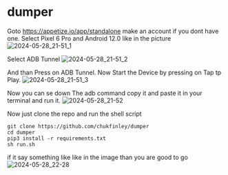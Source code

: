 # dumper
Goto https://appetize.io/app/standalone
make an account if you dont have one.
Select Pixel 6 Pro and Android 12.0 like in the picture
![2024-05-28_21-51_1](https://github.com/chukfinley/dumper/assets/77645077/7505a1dd-c9b0-4ecf-971b-5e3affea081a)

Select ADB Tunnel
![2024-05-28_21-51_2](https://github.com/chukfinley/dumper/assets/77645077/23ee04aa-9cd9-499b-8fe1-73506a3056c6)

And than Press on ADB Tunnel.
Now Start the Device by pressing on Tap tp Play.
![2024-05-28_21-51_3](https://github.com/chukfinley/dumper/assets/77645077/da5d3b8f-24f3-47fd-b0bd-4a2ea4db2bbe)

Now you can se down The adb command copy it and paste it in your terminal and run it.
![2024-05-28_21-52](https://github.com/chukfinley/dumper/assets/77645077/6273ab22-331a-4549-8c08-ef0bb2b5a378)

Now just clone the repo and run the shell script
```
git clone https://github.com/chukfinley/dumper
cd dumper
pip3 install -r requirements.txt
sh run.sh
```
if it say something like like in the image than you are good to go
![2024-05-28_22-28](https://github.com/chukfinley/dumper/assets/77645077/93c2b5df-27be-4b10-ae3d-96761713b89f)
